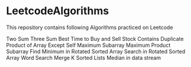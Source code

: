 # LeetcodeAlgorithms

This repository contains following Algorithms practiced on Leetcode

Two Sum
Three Sum
Best Time to Buy and Sell Stock
Contains Duplicate
Product of Array Except Self
Maximum Subarray
Maximum Product Subarray
Find Minimum in Rotated Sorted Array
Search in Rotated Sorted Array
Word Search
Merge K Sorted Lists
Median in data stream
